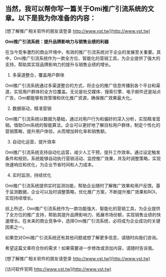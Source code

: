 ## **当然，我可以帮你写一篇关于Omi推广引流系统的文章。以下是我为你准备的内容：**

[想了解推广相关软件的朋友请登录 http://www.vst.tw](http://www.vst.tw)

**Omi推广引流系统：提升品牌影响力与销售业绩的利器**

在当今竞争激烈的商业环境中，有效的推广引流系统对于企业的发展至关重要。其中，Omi推广引流系统作为一款全方位、智能化的营销工具，为企业提供了强大的支持，帮助其实现品牌影响力的提升与销售业绩的增长。

1. 多渠道整合，覆盖用户群体

Omi推广引流系统通过多渠道整合的方式，将企业的推广信息传播到各个平台和渠道，实现用户群体的全方位覆盖。无论是社交媒体、搜索引擎、电子邮件还是站点广告，Omi都能够有效管理和优化推广资源，确保推广效果最大化。

2. 数据驱动，精准营销

Omi推广引流系统以数据为基础，通过对用户行为和偏好的深入分析，实现精准营销。借助Omi系统的智能算法，企业可以更好地了解目标用户群体，制定个性化的营销策略，提升用户体验，从而增加转化率和销售额。

3. 自动化运营，提升效率

Omi推广引流系统支持自动化运营，减少人工干预，提升工作效率。通过设定触发条件和规则，系统能够自动执行营销活动、监控推广效果，并及时调整策略，实现快速响应和优化，为企业节省时间和人力成本。

4. 实时监测，持续优化

Omi推广引流系统提供实时监测功能，帮助企业随时了解推广效果和用户反馈。基于监测数据，企业可以及时调整策略，优化推广方案，不断提升推广效果和ROI，实现持续增长。

综上所述，Omi推广引流系统作为一款功能强大、智能化的营销工具，为企业提供了全方位的推广支持，帮助其提升品牌影响力、拓展市场份额，实现销售业绩的快速增长。在未来的商业竞争中，选择Omi推广引流系统，必将成为企业成功的关键因素之一。

如果您对Omi推广引流系统还有其他问题或想了解更多信息，请随时向我们咨询。

希望这篇文章符合你的需求！如果需要进一步修改或添加内容，请随时告诉我。

[想了解推广相关软件的朋友请登录 http://www.vst.tw](http://www.vst.tw)


[访问软件官网 http://www.vst.tw](http://www.vst.tw)
